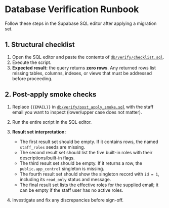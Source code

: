 # Database Verification Runbook

Follow these steps in the Supabase SQL editor after applying a migration set.

## 1. Structural checklist
1. Open the SQL editor and paste the contents of [`db/verify/checklist.sql`](db/verify/checklist.sql).
2. Execute the script.
3. **Expected result:** the query returns **zero rows**. Any returned rows list missing tables, columns, indexes, or views that must be addressed before proceeding.

## 2. Post-apply smoke checks
1. Replace `{{EMAIL}}` in [`db/verify/post_apply_smoke.sql`](db/verify/post_apply_smoke.sql) with the staff email you want to inspect (lower/upper case does not matter).
2. Run the entire script in the SQL editor.
3. **Result set interpretation:**
   - The first result set should be empty. If it contains rows, the named `staff_roles` seeds are missing.
   - The second result set should list the five built-in roles with their descriptions/built-in flags.
   - The third result set should be empty. If it returns a row, the `public.app_control` singleton is missing.
   - The fourth result set should show the singleton record with `id = 1`, including its `read_only` status and message.
   - The final result set lists the effective roles for the supplied email; it can be empty if the staff user has no active roles.

4. Investigate and fix any discrepancies before sign-off.
